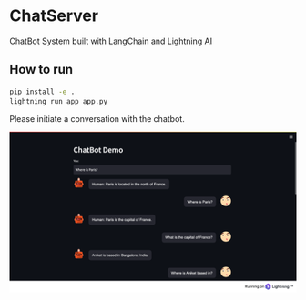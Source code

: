 # ChatServer
 
ChatBot System built with LangChain and Lightning AI

## How to run

```bash
pip install -e .
lightning run app app.py
```

Please initiate a conversation with the chatbot.

![](./assets/chatserver-min.png)
